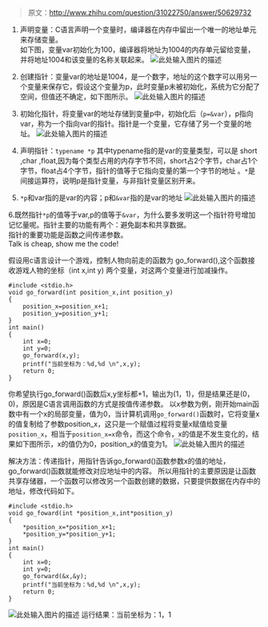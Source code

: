 > 原文：http://www.zhihu.com/question/31022750/answer/50629732

1. 声明变量：C语言声明一个变量时，编译器在内存中留出一个唯一的地址单元来存储变量。  
如下图，变量var初始化为100，编译器将地址为1004的内存单元留给变量，并将地址1004和该变量的名称关联起来。
![此处输入图片的描述][1]  
  

2. 创建指针：变量var的地址是1004，是一个数字，地址的这个数字可以用另一个变量来保存它，假设这个变量为p，此时变量p未被初始化，系统为它分配了空间，但值还不确定，如下图所示。
![此处输入图片的描述][2]


3. 初始化指针，将变量var的地址存储到变量p中，初始化后（`p=&var`），p指向var，称为一个指向var的指针。指针是一个变量，它存储了另一个变量的地址。
![此处输入图片的描述][3]


4. 声明指针：`typename *p`  其中typename指的是var的变量类型，可以是 short ,char ,float,因为每个类型占用的内存字节不同，short占2个字节，char占1个字节，float占4个字节，指针的值等于它指向变量的第一个字节的地址 。`*`是间接运算符，说明p是指针变量，与非指针变量区别开来。


5. `*p`和var指的是var的内容；p和`&var`指的是var的地址
![此处输入图片的描述][4]


6.既然指针`*p`的值等于var,p的值等于`&var`，为什么要多发明这一个指针符号增加记忆量呢。指针主要的功能有两个：避免副本和共享数据。  
指针的重要功能是函数之间传递参数。  
Talk is cheap, show me the code!

假设用c语言设计一个游戏，控制人物向前走的函数为 go_forward(),这个函数接收游戏人物的坐标（int x,int y) 两个变量，对这两个变量进行加减操作。

    #include <stdio.h>
    void go_forward(int position_x,int position_y)
    {
        position_x=position_x+1;
        position_y=position_y+1;
    }
    int main()
    {
        int x=0;
        int y=0;
        go_forward(x,y);
        printf("当前坐标为：%d,%d \n",x,y);
        return 0;
    }

你希望执行go_forward()函数后x,y坐标都+1，输出为(1，1)，但是结果还是(0，0)，原因是C语言调用函数的方式是按值传递参数。
以x参数为例，刚开始main函数中有一个x的局部变量，值为0，当计算机调用`go_forward()`函数时，它将变量x的值复制给了参数position_x，这只是一个赋值过程将变量x赋值给变量`position_x`，相当于`position_x=x`命令，而这个命令，x的值是不发生变化的，结果如下图所示，x的值仍为0，position_x的值变为1。
![此处输入图片的描述][5]

解决方法：传递指针，用指针告诉go_forward()函数参数x的值的地址，go_forward()函数就能修改对应地址中的内容。
所以用指针的主要原因是让函数共享存储器，一个函数可以修改另一个函数创建的数据，只要提供数据在内存中的地址，修改代码如下。

    #include <stdio.h>
    void go_foward(int *position_x,int*position_y)
    {
        *position_x=*position_x+1;
        *position_y=*position_y+1;
    }
    int main()
    {
        int x=0;
        int y=0;
        go_forward(&x,&y);
        printf("当前坐标为：%d,%d \n",x,y);
        return 0;
    }

![此处输入图片的描述][6]
运行结果：当前坐标为：1，1


  [1]: http://pic4.zhimg.com/462c8a3b87b8033a76ee7165d280ac73_b.jpg
  [2]: http://pic3.zhimg.com/45fcc3da148d3b57b07f110e5ed085a6_b.jpg
  [3]: http://pic4.zhimg.com/b294108263f367e310ece2d03b3f21a3_b.jpg
  [4]: http://pic1.zhimg.com/d7467c68809c04c6cc0401831bbbca6c_b.jpg
  [5]: http://pic3.zhimg.com/ce8519ba43376a5e1ebe8793cfb13e8a_b.jpg
  [6]: http://pic3.zhimg.com/008185b3765c2ad531bd83d7426315fa_b.jpg
